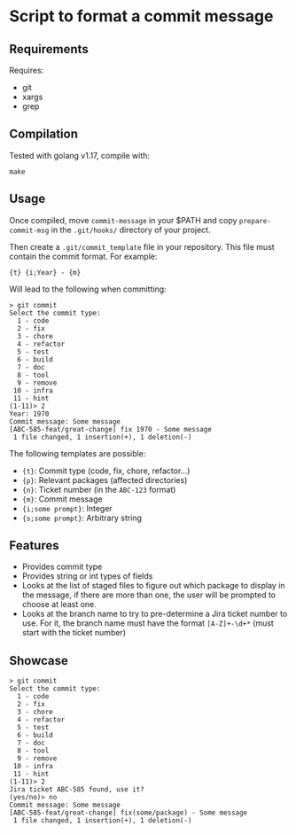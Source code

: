 # Script to format a commit message

## Requirements

Requires:

- git
- xargs
- grep

## Compilation

Tested with golang v1.17, compile with:

```
make
```

## Usage

Once compiled, move `commit-message` in your $PATH and copy
`prepare-commit-msg` in the `.git/hooks/` directory of your project.

Then create a `.git/commit_template` file in your repository.
This file must contain the commit format. For example:

```
{t} {i;Year} - {m}
```

Will lead to the following when committing:

```
> git commit
Select the commit type:
  1 - code
  2 - fix
  3 - chore
  4 - refactor
  5 - test
  6 - build
  7 - doc
  8 - tool
  9 - remove
 10 - infra
 11 - hint
(1-11)> 2
Year: 1970
Commit message: Some message
[ABC-585-feat/great-change] fix 1970 - Some message
 1 file changed, 1 insertion(+), 1 deletion(-)
```

The following templates are possible:
- `{t}`: Commit type (code, fix, chore, refactor...)
- `{p}`: Relevant packages (affected directories)
- `{n}`: Ticket number (in the `ABC-123` format)
- `{m}`: Commit message
- `{i;some prompt}`: Integer
- `{s;some prompt}`: Arbitrary string

## Features

- Provides commit type
- Provides string or int types of fields
- Looks at the list of staged files to figure out which package to display in
the message, if there are more than one, the user will be prompted to choose at
least one.
- Looks at the branch name to try to pre-determine a Jira ticket number to use.
For it, the branch name must have the format `[A-Z]+-\d+*` (must start with the
ticket number)

## Showcase

```
> git commit
Select the commit type:
  1 - code
  2 - fix
  3 - chore
  4 - refactor
  5 - test
  6 - build
  7 - doc
  8 - tool
  9 - remove
 10 - infra
 11 - hint
(1-11)> 2
Jira ticket ABC-585 found, use it?
(yes/no)> no
Commit message: Some message
[ABC-585-feat/great-change] fix(some/package) - Some message
 1 file changed, 1 insertion(+), 1 deletion(-)
```
